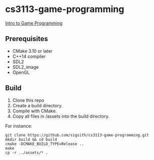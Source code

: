 # cs3113-game-programming
[Intro to Game Programming](https://github.com/sebastianromerocruz/CS3113-material)

## Prerequisites
* CMake 3.10 or later
* C++14 compiler
* SDL2
* SDL2_image
* OpenGL

## Build
1. Clone this repo
2. Create a build directory.
3. Compile with CMake.
4. Copy all files in /assets into the build directory.

For instance:
```shell
git clone https://github.com/sigsith/cs3113-game-programming.git
mkdir build && cd build
cmake -DCMAKE_BUILD_TYPE=Release ..
make
cp -r ../assets/* .
```